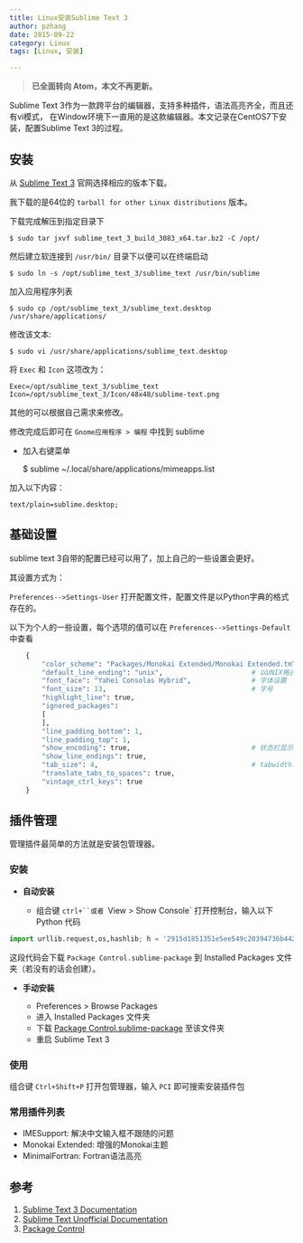 ```yaml
---
title: Linux安装Sublime Text 3
author: pzhang
date: 2015-09-22
category: Linux
tags: [Linux, 安装]

---
```


> **已全面转向 Atom，本文不再更新。**

Sublime Text 3作为一款跨平台的编辑器，支持多种插件，语法高亮齐全，而且还有vi模式，
在Window环境下一直用的是这款编辑器。本文记录在CentOS7下安装，配置Sublime Text 3的过程。

<!--more-->

## 安装

从 [Sublime Text 3](http://www.sublimetext.com/3) 官网选择相应的版本下载。

我下载的是64位的 `tarball for other Linux distributions` 版本。

下载完成解压到指定目录下

    $ sudo tar jxvf sublime_text_3_build_3083_x64.tar.bz2 -C /opt/

然后建立软连接到 `/usr/bin/` 目录下以便可以在终端启动

    $ sudo ln -s /opt/sublime_text_3/sublime_text /usr/bin/sublime

加入应用程序列表

    $ sudo cp /opt/sublime_text_3/sublime_text.desktop /usr/share/applications/

修改该文本:

    $ sudo vi /usr/share/applications/sublime_text.desktop

将 `Exec` 和 `Icon` 这项改为：

    Exec=/opt/sublime_text_3/sublime_text
    Icon=/opt/sublime_text_3/Icon/48x48/sublime-text.png

其他的可以根据自己需求来修改。

修改完成后即可在 `Gnome应用程序 > 编程` 中找到 sublime

- 加入右键菜单

    $ sublime ~/.local/share/applications/mimeapps.list

加入以下内容：

    text/plain=sublime.desktop;


## 基础设置

sublime text 3自带的配置已经可以用了，加上自己的一些设置会更好。

其设置方式为：

 `Preferences-->Settings-User` 打开配置文件，配置文件是以Python字典的格式存在的。

以下为个人的一些设置，每个选项的值可以在 `Preferences-->Settings-Default` 中查看

``` Python
    {
        "color_scheme": "Packages/Monokai Extended/Monokai Extended.tmTheme",   # 安装Monokai Extended后的主题设置
        "default_line_ending": "unix",                      # 以UNIX格式的"\n"为行结尾，而不是doc的 "\r\n"
        "font_face": "Yahei Consolas Hybrid",               # 字体设置
        "font_size": 13,                                    # 字号
        "highlight_line": true,
        "ignored_packages":
        [
        ],
        "line_padding_bottom": 1,
        "line_padding_top": 1,
        "show_encoding": true,                              # 状态栏显示编码
        "show_line_endings": true,
        "tab_size": 4,                                      # tabwidth: 4个空格
        "translate_tabs_to_spaces": true,
        "vintage_ctrl_keys": true
    }
```

## 插件管理

管理插件最简单的方法就是安装包管理器。

### 安装

- **自动安装**

  - 组合键 `ctrl+``或者 `View > Show Console` 打开控制台，输入以下 Python 代码

```python
import urllib.request,os,hashlib; h = '2915d1851351e5ee549c20394736b442' + '8bc59f460fa1548d1514676163dafc88'; pf = 'Package Control.sublime-package'; ipp = sublime.installed_packages_path(); urllib.request.install_opener( urllib.request.build_opener( urllib.request.ProxyHandler()) ); by = urllib.request.urlopen( 'http://packagecontrol.io/' + pf.replace(' ', '%20')).read(); dh = hashlib.sha256(by).hexdigest(); print('Error validating download (got %s instead of %s), please try manual install' % (dh, h)) if dh != h else open(os.path.join( ipp, pf), 'wb' ).write(by)
```
这段代码会下载 `Package Control.sublime-package` 到 Installed Packages 文件夹（若没有的话会创建）。


- **手动安装**

  - Preferences > Browse Packages
  - 进入 Installed Packages 文件夹
  - 下载 [Package Control.sublime-package](https://packagecontrol.io/Package%20Control.sublime-package) 至该文件夹
  - 重启 Sublime Text 3

### 使用

组合键 `Ctrl+Shift+P` 打开包管理器，输入 `PCI` 即可搜索安装插件包

### 常用插件列表

- IMESupport: 解决中文输入框不跟随的问题
- Monokai Extended: 增强的Monokai主题
- MinimalFortran: Fortran语法高亮


## 参考

1. [Sublime Text 3 Documentation](http://www.sublimetext.com/docs/3/)
2. [Sublime Text Unofficial Documentation](http://docs.sublimetext.info/en/latest/index.html)
3. [Package Control](https://packagecontrol.io/installation)
